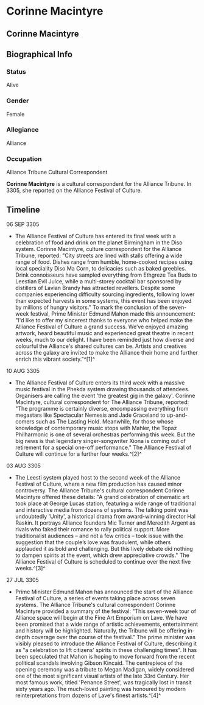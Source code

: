 # Corinne Macintyre
## Corinne Macintyre

		

## Biographical Info

### Status

Alive

### Gender

Female

### Allegiance

Alliance

### Occupation

Alliance Tribune Cultural Correspondent

**Corinne Macintyre** is a cultural correspondent for the Alliance Tribune. In 3305, she reported on the Alliance Festival of Culture.

## Timeline

06 SEP 3305

- The Alliance Festival of Culture has entered its final week with a celebration of food and drink on the planet Birmingham in the Diso system. Corinne Macintyre, culture correspondent for the Alliance Tribune, reported: "City streets are lined with stalls offering a wide range of food. Dishes range from humble, home-cooked recipes using local speciality Diso Ma Corn, to delicacies such as baked greebles. Drink connoisseurs have sampled everything from Ethgreze Tea Buds to Leestian Evil Juice, while a multi-storey cocktail bar sponsored by distillers of Lavian Brandy has attracted revellers. Despite some companies experiencing difficulty sourcing ingredients, following lower than expected harvests in some systems, this event has been enjoyed by millions of hungry visitors." To mark the conclusion of the seven-week festival, Prime Minister Edmund Mahon made this announcement: "I'd like to offer my sincerest thanks to everyone who helped make the Alliance Festival of Culture a grand success. We’ve enjoyed amazing artwork, heard beautiful music and experienced great theatre in recent weeks, much to our delight. I have been reminded just how diverse and colourful the Alliance's shared cultures can be. Artists and creatives across the galaxy are invited to make the Alliance their home and further enrich this vibrant society."^[1]^

10 AUG 3305

- The Alliance Festival of Culture enters its third week with a massive music festival in the Phekda system drawing thousands of attendees. Organisers are calling the event 'the greatest gig in the galaxy'. Corinne Macintyre, cultural correspondent for The Alliance Tribune, reported: "The programme is certainly diverse, encompassing everything from megastars like Spectacular Nemesis and Jade Graceland to up-and-comers such as The Lasting Hold. Meanwhile, for those whose knowledge of contemporary music stops with Mahler, the Topaz Philharmonic is one of several orchestras performing this week. But the big news is that legendary singer-songwriter Xiona is coming out of retirement for a special one-off performance." The Alliance Festival of Culture will continue for a further four weeks.^[2]^

03 AUG 3305

- The Leesti system played host to the second week of the Alliance Festival of Culture, where a new film production has caused minor controversy. The Alliance Tribune's cultural correspondent Corinne Macintyre offered these details: "A grand celebration of cinematic art took place at George Lucas station, featuring a wide range of traditional and interactive media from dozens of systems. The talking point was undoubtedly 'Unity', a historical drama from award-winning director Hal Raskin. It portrays Alliance founders Mic Turner and Meredith Argent as rivals who faked their romance to rally political support. More traditionalist audiences – and not a few critics – took issue with the suggestion that the couple’s love was fraudulent, while others applauded it as bold and challenging. But this lively debate did nothing to dampen spirits at the event, which drew appreciative crowds." The Alliance Festival of Culture is scheduled to continue over the next five weeks.^[3]^

27 JUL 3305

- Prime Minister Edmund Mahon has announced the start of the Alliance Festival of Culture, a series of events taking place across seven systems. The Alliance Tribune's cultural correspondent Corinne Macintyre provided a summary of the festival: "This seven-week tour of Alliance space will begin at the Fine Art Emporium on Lave. We have been promised that a wide range of artistic achievements, entertainment and history will be highlighted. Naturally, the Tribune will be offering in-depth coverage over the course of the festival." The prime minister was visibly pleased to introduce the Alliance Festival of Culture, describing it as "a celebration to lift citizens' spirits in these challenging times". It has been speculated that Mahon is hoping to move forward from the recent political scandals involving Gibson Kincaid. The centrepiece of the opening ceremony was a tribute to Megan Madigan, widely considered one of the most significant visual artists of the late 33rd Century. Her most famous work, titled 'Penance Street', was tragically lost in transit sixty years ago. The much-loved painting was honoured by modern reinterpretations from dozens of Lave's finest artists.^[4]^